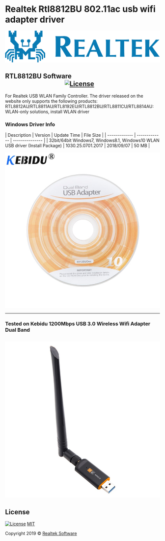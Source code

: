 # Realtek Rtl8812BU 802.11ac usb wifi adapter driver

![BaslikFoto](realtek-logo.png)

## RTL8812BU Software  &nbsp; &nbsp; &nbsp; &nbsp;&nbsp; &nbsp; &nbsp; &nbsp; &nbsp; &nbsp;&nbsp; &nbsp; &nbsp; &nbsp; &nbsp; &nbsp; &nbsp; &nbsp; &nbsp; &nbsp; &nbsp; &nbsp; &nbsp; &nbsp;&nbsp; &nbsp; &nbsp; &nbsp; &nbsp; &nbsp;&nbsp; &nbsp; &nbsp; &nbsp; &nbsp; &nbsp; &nbsp; &nbsp; &nbsp; &nbsp; &nbsp; &nbsp; &nbsp; &nbsp;&nbsp; &nbsp; &nbsp; &nbsp; &nbsp; &nbsp;[![License](https://img.shields.io/badge/license-MIT-green.svg?style=flat)](https://github.com/recepkarademir/A-Computer_Engineering_Final_Year_Project/blob/master/LICENSE)
For Realtek USB WLAN Family Controller. The driver released on the website only supports the following products: RTL8812AU/RTL8811AU/RTL8192EU/RTL8812BU/RTL8811CU/RTL8814AU: WLAN-only solutions, install WLAN driver

### Windows Driver Info

|  Description  |    Version    |   Update Time   |  File Size  |
| ------------- | ------------- | --------------- | 
| 32bit/64bit Windows7, Windows8.1, Windows10 WLAN USB driver (Install Package)  | 1030.25.0701.2017  | 2018/09/07 | 50 MB |


![BaslikFoto](kebidu-1200Mbps-USB-WiFi-Wireless-Network-Card-802-11-b-g-n-LAN-Adapter-with-Antenna.jpg)

---

### Tested on Kebidu 1200Mbps USB 3.0 Wireless Wifi Adapter Dual Band

![BaslikFoto](1200Mbps-Dual-Band-802-11ac-USB-3-0-RTL8812BU-Wireless-AC-1200-Wlan-USB-Wifi-Lan.jpg)
---


## License
[![License](http://img.shields.io/:license-mit-blue.svg?style=flat-square)](https://github.com/recepkarademir/Realtek_Rtl8812BU_802.11ac_usb_wifi_adapter_driver/blob/master/LICENSE)   [MIT](/LICENSE)

Copyright 2019 © <a href="https://github.com/recepkarademir/Realtek_Rtl8812BU_802.11ac_usb_wifi_adapter_driver" target="_blank"> Realtek Software </a>
